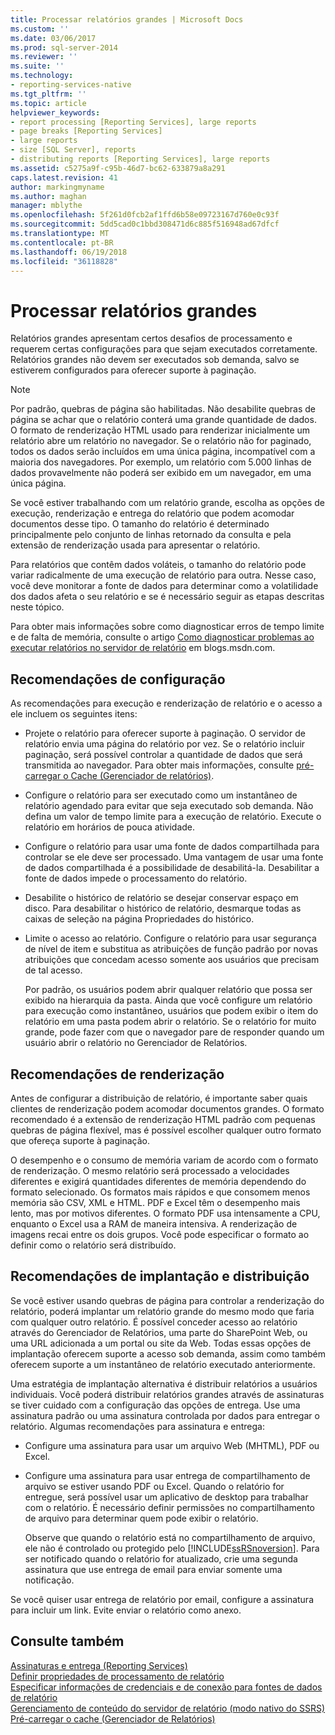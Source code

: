 ```yaml
---
title: Processar relatórios grandes | Microsoft Docs
ms.custom: ''
ms.date: 03/06/2017
ms.prod: sql-server-2014
ms.reviewer: ''
ms.suite: ''
ms.technology:
- reporting-services-native
ms.tgt_pltfrm: ''
ms.topic: article
helpviewer_keywords:
- report processing [Reporting Services], large reports
- page breaks [Reporting Services]
- large reports
- size [SQL Server], reports
- distributing reports [Reporting Services], large reports
ms.assetid: c5275a9f-c95b-46d7-bc62-633879a8a291
caps.latest.revision: 41
author: markingmyname
ms.author: maghan
manager: mblythe
ms.openlocfilehash: 5f261d0fcb2af1ffd6b58e09723167d760e0c93f
ms.sourcegitcommit: 5dd5cad0c1bbd308471d6c885f516948ad67dfcf
ms.translationtype: MT
ms.contentlocale: pt-BR
ms.lasthandoff: 06/19/2018
ms.locfileid: "36118828"
---
```

# <a name="process-large-reports"></a>Processar relatórios grandes
  Relatórios grandes apresentam certos desafios de processamento e requerem certas configurações para que sejam executados corretamente. Relatórios grandes não devem ser executados sob demanda, salvo se estiverem configurados para oferecer suporte à paginação.  
  
> [!NOTE]  
>  Por padrão, quebras de página são habilitadas. Não desabilite quebras de página se achar que o relatório conterá uma grande quantidade de dados. O formato de renderização HTML usado para renderizar inicialmente um relatório abre um relatório no navegador. Se o relatório não for paginado, todos os dados serão incluídos em uma única página, incompatível com a maioria dos navegadores. Por exemplo, um relatório com 5.000 linhas de dados provavelmente não poderá ser exibido em um navegador, em uma única página.  
  
 Se você estiver trabalhando com um relatório grande, escolha as opções de execução, renderização e entrega do relatório que podem acomodar documentos desse tipo. O tamanho do relatório é determinado principalmente pelo conjunto de linhas retornado da consulta e pela extensão de renderização usada para apresentar o relatório.  
  
 Para relatórios que contêm dados voláteis, o tamanho do relatório pode variar radicalmente de uma execução de relatório para outra. Nesse caso, você deve monitorar a fonte de dados para determinar como a volatilidade dos dados afeta o seu relatório e se é necessário seguir as etapas descritas neste tópico.  
  
 Para obter mais informações sobre como diagnosticar erros de tempo limite e de falta de memória, consulte o artigo [Como diagnosticar problemas ao executar relatórios no servidor de relatório](http://go.microsoft.com/fwlink/?LinkId=85634) em blogs.msdn.com.  
  
## <a name="configuration-recommendations"></a>Recomendações de configuração  
 As recomendações para execução e renderização de relatório e o acesso a ele incluem os seguintes itens:  
  
-   Projete o relatório para oferecer suporte à paginação. O servidor de relatório envia uma página do relatório por vez. Se o relatório incluir paginação, será possível controlar a quantidade de dados que será transmitida ao navegador. Para obter mais informações, consulte [pré-carregar o Cache &#40;Gerenciador de relatórios&#41;](preload-the-cache-report-manager.md).  
  
-   Configure o relatório para ser executado como um instantâneo de relatório agendado para evitar que seja executado sob demanda. Não defina um valor de tempo limite para a execução de relatório. Execute o relatório em horários de pouca atividade.  
  
-   Configure o relatório para usar uma fonte de dados compartilhada para controlar se ele deve ser processado. Uma vantagem de usar uma fonte de dados compartilhada é a possibilidade de desabilitá-la. Desabilitar a fonte de dados impede o processamento do relatório.  
  
-   Desabilite o histórico de relatório se desejar conservar espaço em disco. Para desabilitar o histórico de relatório, desmarque todas as caixas de seleção na página Propriedades do histórico.  
  
-   Limite o acesso ao relatório. Configure o relatório para usar segurança de nível de item e substitua as atribuições de função padrão por novas atribuições que concedam acesso somente aos usuários que precisam de tal acesso.  
  
     Por padrão, os usuários podem abrir qualquer relatório que possa ser exibido na hierarquia da pasta. Ainda que você configure um relatório para execução como instantâneo, usuários que podem exibir o item do relatório em uma pasta podem abrir o relatório. Se o relatório for muito grande, pode fazer com que o navegador pare de responder quando um usuário abrir o relatório no Gerenciador de Relatórios.  
  
## <a name="rendering-recommendations"></a>Recomendações de renderização  
 Antes de configurar a distribuição de relatório, é importante saber quais clientes de renderização podem acomodar documentos grandes. O formato recomendado é a extensão de renderização HTML padrão com pequenas quebras de página flexível, mas é possível escolher qualquer outro formato que ofereça suporte à paginação.  
  
 O desempenho e o consumo de memória variam de acordo com o formato de renderização. O mesmo relatório será processado a velocidades diferentes e exigirá quantidades diferentes de memória dependendo do formato selecionado. Os formatos mais rápidos e que consomem menos memória são CSV, XML e HTML. PDF e Excel têm o desempenho mais lento, mas por motivos diferentes. O formato PDF usa intensamente a CPU, enquanto o Excel usa a RAM de maneira intensiva. A renderização de imagens recai entre os dois grupos. Você pode especificar o formato ao definir como o relatório será distribuído.  
  
## <a name="deployment-and-distribution-recommendations"></a>Recomendações de implantação e distribuição  
 Se você estiver usando quebras de página para controlar a renderização do relatório, poderá implantar um relatório grande do mesmo modo que faria com qualquer outro relatório. É possível conceder acesso ao relatório através do Gerenciador de Relatórios, uma parte do SharePoint Web, ou uma URL adicionada a um portal ou site da Web. Todas essas opções de implantação oferecem suporte a acesso sob demanda, assim como também oferecem suporte a um instantâneo de relatório executado anteriormente.  
  
 Uma estratégia de implantação alternativa é distribuir relatórios a usuários individuais. Você poderá distribuir relatórios grandes através de assinaturas se tiver cuidado com a configuração das opções de entrega. Use uma assinatura padrão ou uma assinatura controlada por dados para entregar o relatório. Algumas recomendações para assinatura e entrega:  
  
-   Configure uma assinatura para usar um arquivo Web (MHTML), PDF ou Excel.  
  
-   Configure uma assinatura para usar entrega de compartilhamento de arquivo se estiver usando PDF ou Excel. Quando o relatório for entregue, será possível usar um aplicativo de desktop para trabalhar com o relatório. É necessário definir permissões no compartilhamento de arquivo para determinar quem pode exibir o relatório.  
  
     Observe que quando o relatório está no compartilhamento de arquivo, ele não é controlado ou protegido pelo [!INCLUDE[ssRSnoversion](../../includes/ssrsnoversion-md.md)]. Para ser notificado quando o relatório for atualizado, crie uma segunda assinatura que use entrega de email para enviar somente uma notificação.  
  
 Se você quiser usar entrega de relatório por email, configure a assinatura para incluir um link. Evite enviar o relatório como anexo.  
  
## <a name="see-also"></a>Consulte também  
 [Assinaturas e entrega &#40;Reporting Services&#41;](../subscriptions/subscriptions-and-delivery-reporting-services.md)   
 [Definir propriedades de processamento de relatório](set-report-processing-properties.md)   
 [Especificar informações de credenciais e de conexão para fontes de dados de relatório](../report-data/specify-credential-and-connection-information-for-report-data-sources.md)   
 [Gerenciamento de conteúdo do servidor de relatório &#40;modo nativo do SSRS&#41;](report-server-content-management-ssrs-native-mode.md)   
 [Pré-carregar o cache &#40;Gerenciador de Relatórios&#41;](preload-the-cache-report-manager.md)  
  
  
